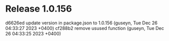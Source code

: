 # Release 1.0.156

d6626ed update version in package.json to 1.0.156 (guseyn, Tue Dec 26 04:33:27 2023 +0400)
cf288b2 remove usused function (guseyn, Tue Dec 26 04:33:25 2023 +0400)
